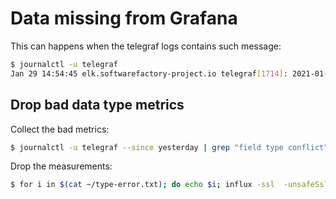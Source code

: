 # Data missing from Grafana

This can happens when the telegraf logs contains such message:

```bash
$ journalctl -u telegraf
Jan 29 14:54:45 elk.softwarefactory-project.io telegraf[1714]: 2021-01-29T14:54:45Z E! [outputs.influxdb] When writing to [https://elk.softwarefactory-project.io:8086]: received error partial write: field type conflict: input field "value" on measurement "zuul.nodepool.resources.project.github_com/containers/podman.instances" is type integer, already exists as type float dropped=6; discarding points
```

## Drop bad data type metrics

Collect the bad metrics:

```bash
$ journalctl -u telegraf --since yesterday | grep "field type conflict" | awk '{ print $25 }' | sort -u | sed 's/"//g' > ~/type-error.txt
```

Drop the measurements:

```bash
$ for i in $(cat ~/type-error.txt); do echo $i; influx -ssl  -unsafeSsl -username admin -password a8bd837a-b610-4000-9bf6-1605ec6c4b86 -database 'telegraf' -execute 'drop MEASUREMENT "'$i'"'; done
```
